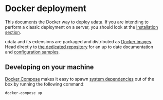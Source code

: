 # Docker deployment

This documents the [Docker][] way to deploy udata.
If you are intending to perform a classic deployment on a server, you should look at the [Installation section](installation.md).

udata and its extensions are packaged and distributed as [Docker images][].
Head directly to [the dedicated repository][docker-repository] for an up to date documentation and [configuration samples][].

## Developing on your machine

[Docker Compose][] makes it easy to spawn [system dependencies](system-dependencies.md) out of the box by running the following command:

```shell
docker-compose up
```

[Docker]: https://www.docker.com/
[Docker images]: https://hub.docker.com/r/udata/udata/
[docker-repository]: https://github.com/opendatateam/docker-udata
[docker compose]: https://docs.docker.com/compose/
[configuration samples]: https://github.com/opendatateam/docker-udata/tree/master/samples
